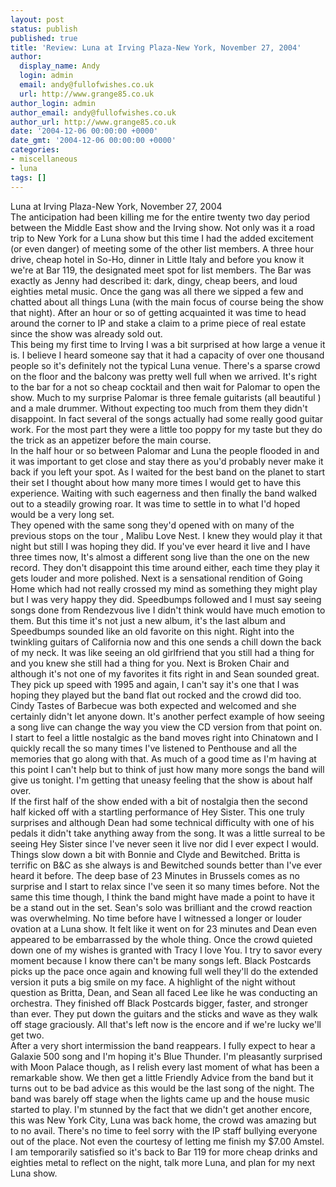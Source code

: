 ```yaml
---
layout: post
status: publish
published: true
title: 'Review: Luna at Irving Plaza-New York, November 27, 2004'
author:
  display_name: Andy
  login: admin
  email: andy@fullofwishes.co.uk
  url: http://www.grange85.co.uk
author_login: admin
author_email: andy@fullofwishes.co.uk
author_url: http://www.grange85.co.uk
date: '2004-12-06 00:00:00 +0000'
date_gmt: '2004-12-06 00:00:00 +0000'
categories:
- miscellaneous
- luna
tags: []
---
```

<p>Luna at Irving Plaza-New York, November 27, 2004<br />The anticipation had been killing me for the entire twenty two day period between the Middle East show and the Irving show. Not only was it a road trip to New York for a Luna show but this time I had the added excitement (or even danger) of meeting some of the other list members. A three hour drive, cheap hotel in So-Ho, dinner in Little Italy and before you know it we're at  Bar 119, the designated meet spot for list members. The Bar was exactly as Jenny had described it: dark, dingy, cheap beers, and loud eighties metal music. Once the gang was all there we sipped a few and chatted about all things Luna (with the main focus of course being the show that night). After an hour or so of getting acquainted it was time to head around the corner to IP and stake a claim to a prime piece of real estate since the show was already sold out.<br />This being my first time to Irving I was a bit surprised at how large a venue it is. I believe I heard someone say that it had a capacity of over one thousand people so it's definitely not the typical Luna venue. There's a sparse crowd on the floor and the balcony was pretty well full when we arrived. It's right to the bar for a not so cheap cocktail and then wait for Palomar to open the show. Much to my surprise Palomar is three female guitarists (all beautiful ) and a male drummer. Without expecting too much from them they didn't disappoint. In fact several of the songs actually had some really good guitar work. For the most part they were a little too poppy for my taste but they do the trick as an appetizer before the main course.<br />In the half hour or so between Palomar and Luna the people flooded in and it was important to get close and stay there as you'd probably never make it back if you left your spot. As I waited for the best band on the planet to start their set I thought about how many more times I would get to have this experience. Waiting with such eagerness and then finally the band walked out to a steadily growing roar. It was time to settle in to what I'd hoped would be a very long set.<br />They opened with the same song they'd opened with on many of the previous stops on the tour , Malibu Love Nest. I knew they would play it that night but still I was hoping they did. If you've ever heard it live and I have three times now, It's almost a different song live than the one on the new record. They don't disappoint this time around either, each time they play it gets louder and more polished. Next is a sensational rendition of Going Home which had not really crossed my mind as something they might play but I was very happy they did. Speedbumps followed and I must say seeing songs done from Rendezvous live I didn't think would have much emotion to them. But this time it's not just a new album, it's the last album and Speedbumps sounded like an old favorite on this night. Right into the twinkling guitars of California now and this one sends a chill down the back of my neck. It was like seeing an old girlfriend that you still had a thing for and you knew she still had a thing for you. Next is Broken Chair and although it's not one of my favorites it fits right in and Sean sounded great. They pick up speed with 1995 and again, I can't say it's one that I was hoping they played but the band flat out rocked and the crowd did too. Cindy Tastes of Barbecue was both expected and welcomed and she certainly didn't let anyone down. It's another perfect example of how seeing a song live can change the way you view the CD version from that point on. I start to feel a little nostalgic as the band  moves right into Chinatown and I quickly recall the so many times I've listened to Penthouse and all the memories that go along with that. As much of a good time as I'm having at this point I can't help but to think of just how many more  songs the band will give us tonight. I'm getting that uneasy feeling that the show is about half over.<br />If the first half of the show ended with a bit of nostalgia then the second half kicked off with a startling performance of Hey Sister. This one truly surprises and although Dean had some technical difficulty with one of his pedals it didn't take anything away from the song. It was a little surreal to be seeing Hey Sister since I've never seen it live nor did I ever expect I would. Things slow down a bit with Bonnie and Clyde and Bewitched. Britta is terrific on B&C as she always is and Bewitched sounds better than I've ever heard it before. The deep base of 23 Minutes in Brussels comes as no surprise and I start to relax since I've seen it so many times before. Not the same this time though, I think the band might have made a point to have it be a stand out in the set. Sean's solo was brilliant and the crowd reaction was overwhelming. No time before have I witnessed a longer or louder ovation at a Luna show. It felt like it went on for 23 minutes and Dean even appeared to be embarrassed by the whole thing. Once the crowd quieted down one of my wishes is granted with Tracy I love You. I try to savor every moment because I know there can't be many songs left. Black Postcards picks up the pace once again and knowing full well they'll do the extended version it puts a big smile on my face. A highlight of the night without question as Britta, Dean, and Sean all faced Lee like he was conducting an orchestra. They finished off Black Postcards bigger, faster, and stronger than ever. They put down the guitars and the sticks and wave as they walk off stage graciously. All that's left now is the encore and if we're lucky we'll get two.<br />After a very short intermission the band reappears. I fully expect to hear a Galaxie 500 song and I'm hoping it's Blue Thunder. I'm pleasantly surprised with Moon Palace though, as I  relish every last moment of what has been a remarkable show. We then get a little Friendly Advice from the band but it turns out to be bad advice as this would be the last song of the night. The band was barely off stage when the lights came up and the house music started to play. I'm stunned by the fact that we didn't get another encore, this was New York City, Luna was back home, the crowd was amazing but to no avail. There's no time to feel sorry with the IP staff bullying everyone out of the place. Not even the courtesy of letting me finish my $7.00 Amstel. <br />I am temporarily satisfied so it's back to Bar 119 for more cheap drinks and eighties metal to reflect on the night, talk more Luna, and plan for my next Luna show.</p>

